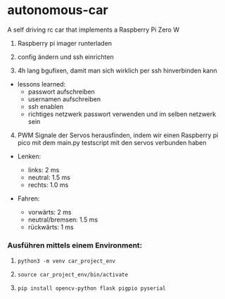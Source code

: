 # autonomous-car

A self driving rc car that implements a Raspberry Pi Zero W

1. Raspberry pi imager runterladen

2. config ändern und ssh einrichten

3. 4h lang bgufixen, damit man sich wirklich per ssh hinverbinden kann

- lessons learned:
  - passwort aufschreiben
  - usernamen aufschreiben
  - ssh enablen
  - richtiges netzwerk passwort verwenden und im selben netzwerk sein

4. PWM Signale der Servos herausfinden, indem wir einen Raspberry pi pico mit dem main.py testscript mit den servos verbunden haben

- Lenken:

  - links: 2 ms
  - neutral: 1.5 ms
  - rechts: 1.0 ms

- Fahren:
  - vorwärts: 2 ms
  - neutral/bremsen: 1.5 ms
  - rückwärts: 1 ms

### Ausführen mittels einem Environment:

1. `python3 -m venv car_project_env`

2. `source car_project_env/bin/activate`

3. `pip install opencv-python flask pigpio pyserial`

